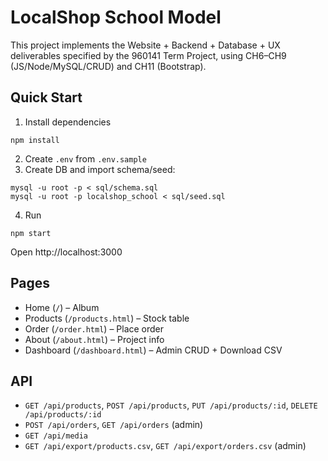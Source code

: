 # LocalShop School Model

This project implements the Website + Backend + Database + UX deliverables specified by the 960141 Term Project, using CH6–CH9 (JS/Node/MySQL/CRUD) and CH11 (Bootstrap).

## Quick Start
1) Install dependencies
```
npm install
```
2) Create `.env` from `.env.sample`
3) Create DB and import schema/seed:
```
mysql -u root -p < sql/schema.sql
mysql -u root -p localshop_school < sql/seed.sql
```
4) Run
```
npm start
```
Open http://localhost:3000

## Pages
- Home (`/`) – Album
- Products (`/products.html`) – Stock table
- Order (`/order.html`) – Place order
- About (`/about.html`) – Project info
- Dashboard (`/dashboard.html`) – Admin CRUD + Download CSV

## API
- `GET /api/products`, `POST /api/products`, `PUT /api/products/:id`, `DELETE /api/products/:id`
- `POST /api/orders`, `GET /api/orders` (admin)
- `GET /api/media`
- `GET /api/export/products.csv`, `GET /api/export/orders.csv` (admin)
